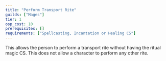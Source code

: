 ```yaml
---
title: "Perform Transport Rite"
guilds: ["Mages"]
tier: 1
osp_cost: 10
prerequisites: []
requirements: ["Spellcasting, Incantation or Healing CS"]
---
```

This allows the person to perform a transport rite without having the ritual magic CS. This does not allow a character to perform any other rite.